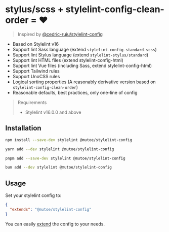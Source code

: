 # stylus/scss + stylelint-config-clean-order = ❤️

> Inspired by [@cedric-ruiu/stylelint-config](https://github.com/Cedric-ruiu/stylelint-config)

- Based on Stylelint v16
- Support lint Sass language (extend `stylelint-config-standard-scss`)
- Support lint Stylus language (extend `stylelint-stylus/standard`)
- Support lint HTML files (extend stylelint-config-html)
- Support lint Vue files (including Sass, extend stylelint-config-html)
- Support Tailwind rules
- Support UnoCSS rules
- Logical sorting properties (A reasonably derivative version based on `stylelint-config-clean-order`)
- Reasonable defaults, best practices, only one-line of config

> Requirements
> - Stylelint v16.0.0 and above

## Installation

```sh
npm install --save-dev stylelint @mutoe/stylelint-config

yarn add --dev stylelint @mutoe/stylelint-config

pnpm add --save-dev stylelint @mutoe/stylelint-config

bun add --dev stylelint @mutoe/stylelint-config
```

## Usage

Set your stylelint config to:

```json
{
  "extends": "@mutoe/stylelint-config"
}
```

You can easily [extend](https://github.com/stylelint/stylelint/blob/master/docs/user-guide/configure.md#extends) the config to your needs.
